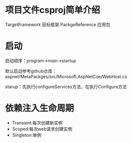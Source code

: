 
# 项目文件csproj简单介绍 
TargetFramework 目标框架
PackgeReference 应用包
# 启动
启动顺序：program->main->startup

默认启动参考github仓库：aspnet/MetaPackges/src/Microsoft.AspNetCoe/WebHost.cs

starup：先执行configureServices方法，在执行Configure方法

# 依赖注入生命周期

* Transient:每次创建新实例
* Scoped:每次web请求创建实例
* Singleton:单例